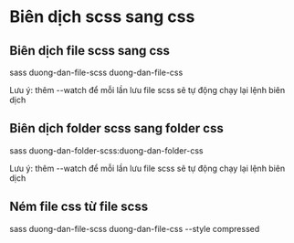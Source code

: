 # Biên dịch scss sang css

## Biên dịch file scss sang css

sass duong-dan-file-scss duong-dan-file-css

Lưu ý: thêm --watch để mỗi lần lưu file scss sẽ tự động chạy lại lệnh biên dịch

## Biên dịch folder scss sang folder css

sass duong-dan-folder-scss:duong-dan-folder-css

Lưu ý: thêm --watch để mỗi lần lưu file scss sẽ tự động chạy lại lệnh biên dịch

## Ném file css từ file scss

sass duong-dan-file-scss duong-dan-file-css --style compressed
